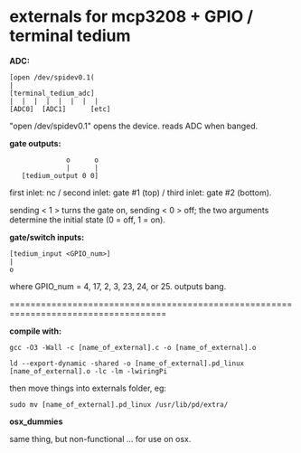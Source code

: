 externals for mcp3208 + GPIO / terminal tedium
===========================================================


**ADC:**

```
[open /dev/spidev0.1(
|
[terminal_tedium_adc]
|  |  |  |  |  |  |  | 
[ADC0]  [ADC1]  	[etc]
```
"open /dev/spidev0.1" opens the device. reads ADC when banged.
 
**gate outputs:**

```
              o      o
              |      |
   [tedium_output 0 0]

```
first inlet: nc / second inlet: gate #1 (top) / third inlet: gate #2 (bottom). 

sending < 1 > turns the gate on, sending < 0 > off; the two arguments determine the initial state (0 = off, 1 = on).

**gate/switch inputs:** 

```
[tedium_input <GPIO_num>] 
|
o
```
where GPIO_num = 4, 17, 2, 3, 23, 24, or 25. outputs bang.

====================================================================================


**compile with:**

`gcc -O3 -Wall -c [name_of_external].c -o [name_of_external].o`

`ld --export-dynamic -shared -o [name_of_external].pd_linux [name_of_external].o -lc -lm -lwiringPi`

then move things into externals folder, eg: 

`sudo mv [name_of_external].pd_linux /usr/lib/pd/extra/`

**osx_dummies**

same thing, but non-functional ... for use on osx. 
